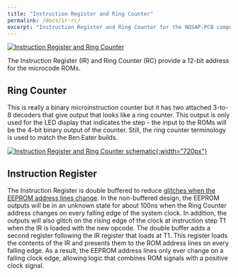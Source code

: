 ```yaml
---
title: "Instruction Register and Ring Counter"
permalink: /docs/ir-rc/
excerpt: "Instruction Register and Ring Counter for the NQSAP-PCB computer"
---
```


[![Instruction Register and Ring Counter](../../assets/images/ir-rc-board-500.jpg "Instruction Register and Ring Counter")](../../assets/images/ir-rc-board.jpg)

The Instruction Register (IR) and Ring Counter (RC) provide a 12-bit address for the microcode ROMs.

## Ring Counter
This is really a binary microinstruction counter but it has two attached 3-to-8 decoders
that give output that looks like a ring counter.  This output is only used for the LED
display that indicates the step - the input to the ROMs will be the 4-bit binary output of
the counter. Still, the ring counter terminology is used to match the Ben Eater builds.


[![Instruction Register and Ring Counter schematic](../../assets/images/ir-rc-schematic.png "Instruction Register and Ring Counter schematic"){:width="720px"}](../../assets/images/ir-rc-schematic.png)

## Instruction Register

The Instruction Register is double buffered to reduce [glitches when the EEPROM address
lines change](../eeprom-glitch).  In the non-buffered design, the EEPROM outputs will be in an unknown state
for about 100ns when the Ring Counter address changes on every falling edge of the system
clock.  In addition, the outputs will also glitch on the rising edge of the clock at
instruction step T1 when the IR is loaded with the new opcode.  The double buffer adds
a second register following the IR register that loads at T1.  This register loads the
contents of the IR and presents them to the ROM address lines on every falling edge.  As a
result, the EEPROM address lines only ever change on a falling clock edge, allowing logic
that combines ROM signals with a positive clock signal.
